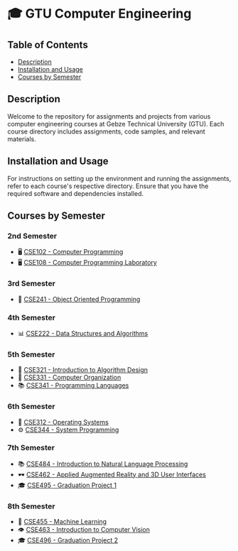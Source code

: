 # 🎓 GTU Computer Engineering

## Table of Contents
- [Description](#description)
- [Installation and Usage](#installation-and-usage)
- [Courses by Semester](#courses-by-semester)

## Description
Welcome to the repository for assignments and projects from various computer engineering courses at Gebze Technical University (GTU). Each course directory includes assignments, code samples, and relevant materials.

## Installation and Usage
For instructions on setting up the environment and running the assignments, refer to each course's respective directory. Ensure that you have the required software and dependencies installed.

## Courses by Semester

### 2nd Semester
- 🖥️ [CSE102 - Computer Programming](https://github.com/ebylmz/gtu-cse/tree/main/cse102-computer-programming)
- 🖥️ [CSE108 - Computer Programming Laboratory](https://github.com/ebylmz/gtu-cse/tree/main/cse108-computer-programming-lab)

### 3rd Semester
- 🧬 [CSE241 - Object Oriented Programming](https://github.com/ebylmz/gtu-cse/tree/main/cse241-object-oriented-programming)

### 4th Semester
- 📊 [CSE222 - Data Structures and Algorithms](https://github.com/ebylmz/gtu-cse/tree/main/cse222-data-structures-and-algorithms)

### 5th Semester
- 📜 [CSE321 - Introduction to Algorithm Design](https://github.com/ebylmz/gtu-cse/tree/main/cse321-introduction-to-algorithm-design)
- 🏢 [CSE331 - Computer Organization](https://github.com/ebylmz/gtu-cse/tree/main/cse331-computer-organization)
- 📚 [CSE341 - Programming Languages](https://github.com/ebylmz/gtu-cse/tree/main/cse341-programming-languages)

### 6th Semester
- 💽 [CSE312 - Operating Systems](https://github.com/ebylmz/gtu-cse/tree/main/cse312-operating-systems)
- ⚙️ [CSE344 - System Programming](https://github.com/ebylmz/gtu-cse/tree/main/cse344-system-programming)

### 7th Semester
- 📚 [CSE484 - Introduction to Natural Language Processing](https://github.com/ebylmz/gtu-cse/tree/main/cse484-natural-language-processing)
- 🕶️ [CSE462 - Applied Augmented Reality and 3D User Interfaces](https://github.com/ebylmz/gtu-cse/tree/main/cse462-augmented-reality)
- 🎓 [CSE495 - Graduation Project 1](https://github.com/ebylmz/gtu-cse/tree/main/cse495-graduation-project-1)

### 8th Semester
- 🤖 [CSE455 - Machine Learning](https://github.com/ebylmz/gtu-cse/tree/main/cse455-machine-learning)
- 👁️ [CSE463 - Introduction to Computer Vision](https://github.com/ebylmz/gtu-cse/tree/main/cse463-computer-vision)
- 🎓 [CSE496 - Graduation Project 2](https://github.com/ebylmz/gtu-cse/tree/main/cse496-graduation-project-2)
